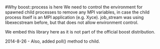 #Why boost::process is here
We need to control the environment for spawned child processes to remove any MPI
variables, in case the child process itself is an MPI application (e.g. Xyce).
job_stream was using libexecstream before, but that does not allow environment
control.

We embed this library here as it is not part of the official boost distribution.

2014-8-26 - Also, added poll() method to child.
